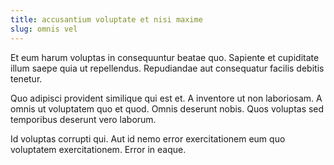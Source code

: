 ```yaml
---
title: accusantium voluptate et nisi maxime
slug: omnis vel
---
```


Et eum harum voluptas in consequuntur beatae quo. Sapiente et cupiditate illum saepe quia ut repellendus. Repudiandae aut consequatur facilis debitis tenetur.

Quo adipisci provident similique qui est et. A inventore ut non laboriosam. A omnis ut voluptatem quo et quod. Omnis deserunt nobis. Quos voluptas sed temporibus deserunt vero laborum.

Id voluptas corrupti qui. Aut id nemo error exercitationem eum quo voluptatem exercitationem. Error in eaque.
